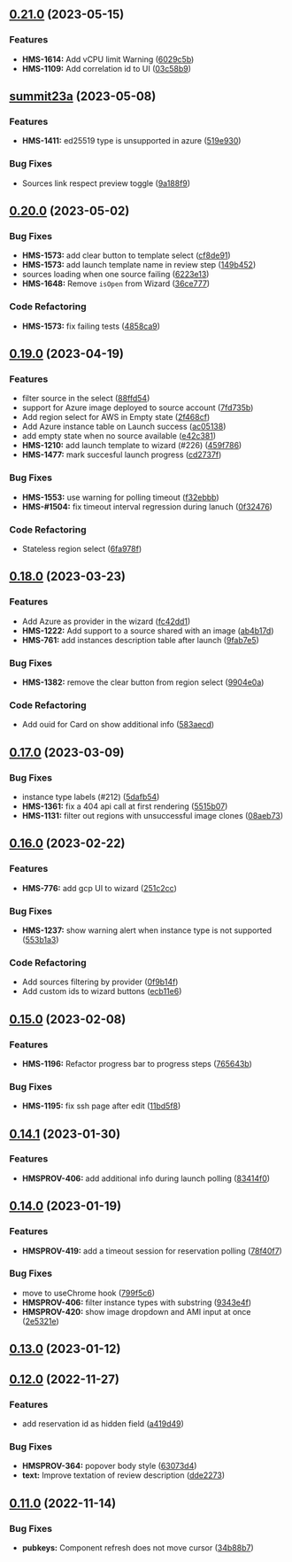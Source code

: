 <!-- insertion marker -->
<a name="0.21.0"></a>

## [0.21.0](https://github.com/RHEnVision/provisioning-frontend/compare/summit23a...0.21.0) (2023-05-15)

### Features

- **HMS-1614:** Add vCPU limit Warning ([6029c5b](https://github.com/RHEnVision/provisioning-frontend/commit/6029c5ba688bb4ccf0132fb82a85ce42f26379bb))
- **HMS-1109:** Add correlation id to UI ([03c58b9](https://github.com/RHEnVision/provisioning-frontend/commit/03c58b98da9eaba0ecbeafd2ecbf6c685266bc57))

<a name="summit23a"></a>

## [summit23a](https://github.com/RHEnVision/provisioning-frontend/compare/0.20.0...summit23a) (2023-05-08)

### Features

- **HMS-1411:**  ed25519 type is unsupported in azure ([519e930](https://github.com/RHEnVision/provisioning-frontend/commit/519e9309272723a8ca3b4dc9408f3fed03e416f3))

### Bug Fixes

- Sources link respect preview toggle ([9a188f9](https://github.com/RHEnVision/provisioning-frontend/commit/9a188f9f5e2023fab595cea722842d4098ebd97f))

<a name="0.20.0"></a>

## [0.20.0](https://github.com/RHEnVision/provisioning-frontend/compare/0.19.0...0.20.0) (2023-05-02)

### Bug Fixes

- **HMS-1573:** add clear button to template select ([cf8de91](https://github.com/RHEnVision/provisioning-frontend/commit/cf8de91d060c32e4e78de166b2415bde8d9c2826))
- **HMS-1573:** add launch template name in review step ([149b452](https://github.com/RHEnVision/provisioning-frontend/commit/149b452b8ad8f9cfc22d6fae77fe2c34bf4f186f))
- sources loading when one source failing ([6223e13](https://github.com/RHEnVision/provisioning-frontend/commit/6223e136432a09d0e399cd0100faa3eeb8013421))
- **HMS-1648:** Remove `isOpen` from Wizard ([36ce777](https://github.com/RHEnVision/provisioning-frontend/commit/36ce7776b55def608afc7892fdb841013037c9ef))

### Code Refactoring

- **HMS-1573:** fix failing tests ([4858ca9](https://github.com/RHEnVision/provisioning-frontend/commit/4858ca92982795d449e8141c160452502964a50d))

<a name="0.19.0"></a>

## [0.19.0](https://github.com/RHEnVision/provisioning-frontend/compare/0.18.0...0.19.0) (2023-04-19)

### Features

- filter source in the select ([88ffd54](https://github.com/RHEnVision/provisioning-frontend/commit/88ffd5413bc43e01a8ab318d113b4e18f0534cd6))
- support for Azure image deployed to source account ([7fd735b](https://github.com/RHEnVision/provisioning-frontend/commit/7fd735b0ae65bc56c9b28080042e07aa835bf252))
- Add region select for AWS in Empty state ([2f468cf](https://github.com/RHEnVision/provisioning-frontend/commit/2f468cf2dc6906a07c2b8767caec0ad9b2047be1))
- Add Azure instance table on Launch success ([ac05138](https://github.com/RHEnVision/provisioning-frontend/commit/ac0513849b96552051493f6270c79a12a447fc1a))
- add empty state when no source available ([e42c381](https://github.com/RHEnVision/provisioning-frontend/commit/e42c3811861e73252882db6166b64c89e297395e))
- **HMS-1210:** add launch template to wizard (#226) ([459f786](https://github.com/RHEnVision/provisioning-frontend/commit/459f786f3265d91d058493650228320609a67793))
- **HMS-1477:** mark succesful launch progress ([cd2737f](https://github.com/RHEnVision/provisioning-frontend/commit/cd2737f0dc39e0ee37c8fc9ba05048e9cb4d3aaf))

### Bug Fixes

- **HMS-1553:** use warning for polling timeout ([f32ebbb](https://github.com/RHEnVision/provisioning-frontend/commit/f32ebbb5b0d60cde5f007c2b4b7c55ffaab9edf1))
- **HMS-#1504:** fix timeout interval regression during lanuch ([0f32476](https://github.com/RHEnVision/provisioning-frontend/commit/0f32476f77288efec7b04949322c319c280f3cee))

### Code Refactoring

- Stateless region select ([6fa978f](https://github.com/RHEnVision/provisioning-frontend/commit/6fa978fd8c8a30589aa68e6850f1f57e5fbe824e))

<a name="0.18.0"></a>

## [0.18.0](https://github.com/RHEnVision/provisioning-frontend/compare/0.17.0...0.18.0) (2023-03-23)

### Features

- Add Azure as provider in the wizard ([fc42dd1](https://github.com/RHEnVision/provisioning-frontend/commit/fc42dd1c3cf6057cc1f774e5f66c6a1268f6e994))
- **HMS-1222:** Add support to a source shared with an image ([ab4b17d](https://github.com/RHEnVision/provisioning-frontend/commit/ab4b17deb1358a4dd442d45151f1985fb7b1a53c))
- **HMS-761:** add instances description table after launch ([9fab7e5](https://github.com/RHEnVision/provisioning-frontend/commit/9fab7e5581c852c9a38199f195db80a4523bd994))

### Bug Fixes

- **HMS-1382:** remove the clear button from region select ([9904e0a](https://github.com/RHEnVision/provisioning-frontend/commit/9904e0af37c5ed8385f18baa76bcb30d5e89a5c3))

### Code Refactoring

- Add ouid for Card on show additional info ([583aecd](https://github.com/RHEnVision/provisioning-frontend/commit/583aecd9fc37fa371f44c93165028de04804d8e6))

<a name="0.17.0"></a>

## [0.17.0](https://github.com/RHEnVision/provisioning-frontend/compare/0.16.0...0.17.0) (2023-03-09)

### Bug Fixes

- instance type labels (#212) ([5dafb54](https://github.com/RHEnVision/provisioning-frontend/commit/5dafb5432acc85ef01662227f0fcd71b7db046d0))
- **HMS-1361:** fix a 404 api call at first rendering ([5515b07](https://github.com/RHEnVision/provisioning-frontend/commit/5515b076d8e228e2ee71cb983de71c1002d0c5a4))
- **HMS-1131:** filter out regions with unsuccessful image clones ([08aeb73](https://github.com/RHEnVision/provisioning-frontend/commit/08aeb73b1088508231359617d611f26fa19d37e1))

<a name="0.16.0"></a>

## [0.16.0](https://github.com/RHEnVision/provisioning-frontend/compare/0.15.0...0.16.0) (2023-02-22)

### Features

- **HMS-776:** add gcp UI to wizard ([251c2cc](https://github.com/RHEnVision/provisioning-frontend/commit/251c2cc2f44c9afcbc8b0d9dead305a1b5533917))

### Bug Fixes

- **HMS-1237:** show warning alert when instance type is not supported ([553b1a3](https://github.com/RHEnVision/provisioning-frontend/commit/553b1a310e26bd725d70eabff586931427a072ab))

### Code Refactoring

- Add sources filtering by provider ([0f9b14f](https://github.com/RHEnVision/provisioning-frontend/commit/0f9b14f6cb2c4eb71303db62b928cc0084b2c34d))
- Add custom ids to wizard buttons ([ecb11e6](https://github.com/RHEnVision/provisioning-frontend/commit/ecb11e60aff2613f51e6121458f6a9a2c9c30b06))

<a name="0.15.0"></a>

## [0.15.0](https://github.com/RHEnVision/provisioning-frontend/compare/0.14.1...0.15.0) (2023-02-08)

### Features

- **HMS-1196:** Refactor progress bar to progress steps ([765643b](https://github.com/RHEnVision/provisioning-frontend/commit/765643bc3ac584f247bde5f5570933aa9865b2be))

### Bug Fixes

- **HMS-1195:** fix ssh page after edit ([11bd5f8](https://github.com/RHEnVision/provisioning-frontend/commit/11bd5f89831fb2193b8b76f895330ab2ee369fc6))

<a name="0.14.1"></a>

## [0.14.1](https://github.com/RHEnVision/provisioning-frontend/compare/0.14.0...0.14.1) (2023-01-30)

### Features

- **HMSPROV-406:** add additional info during launch polling ([83414f0](https://github.com/RHEnVision/provisioning-frontend/commit/83414f04016217bfa8c491cf462e4be3d4a344c5))

<a name="0.14.0"></a>

## [0.14.0](https://github.com/RHEnVision/provisioning-frontend/compare/0.13.0...0.14.0) (2023-01-19)

### Features

- **HMSPROV-419:** add a timeout session for reservation polling ([78f40f7](https://github.com/RHEnVision/provisioning-frontend/commit/78f40f7b2a893c2be15f002d66dd5f912908cf28))

### Bug Fixes

- move to useChrome hook ([799f5c6](https://github.com/RHEnVision/provisioning-frontend/commit/799f5c6446cfc78bb0785998bd867b29eaa3a967))
- **HMSPROV-406:** filter instance types with substring ([9343e4f](https://github.com/RHEnVision/provisioning-frontend/commit/9343e4fa08d008324d4239392597b3e2ee6beabe))
- **HMSPROV-420:** show image dropdown and AMI input at once ([2e5321e](https://github.com/RHEnVision/provisioning-frontend/commit/2e5321e1eb3999cf3883349194a27bacb67d8d07))

<a name="0.13.0"></a>

## [0.13.0](https://github.com/RHEnVision/provisioning-frontend/compare/0.12.0...0.13.0) (2023-01-12)

<a name="0.12.0"></a>

## [0.12.0](https://github.com/RHEnVision/provisioning-frontend/compare/0.11.0...0.12.0) (2022-11-27)

### Features

- add reservation id as hidden field ([a419d49](https://github.com/RHEnVision/provisioning-frontend/commit/a419d49f5b7569db5da738999ec4b99cd46657d5))

### Bug Fixes

- **HMSPROV-364:** popover body style ([63073d4](https://github.com/RHEnVision/provisioning-frontend/commit/63073d4842e5fa8d55a08ef28922fc606a2b609e))
- **text:** Improve textation of review description ([dde2273](https://github.com/RHEnVision/provisioning-frontend/commit/dde22738e6e71d4241dcd2e4b7bd42e5ed790c62))

<a name="0.11.0"></a>

## [0.11.0](https://github.com/RHEnVision/provisioning-frontend/compare/7029e78f6ba13aef3591c2685700253ba3eb4480...0.11.0) (2022-11-14)

### Bug Fixes

- **pubkeys:** Component refresh does not move cursor ([34b88b7](https://github.com/RHEnVision/provisioning-frontend/commit/34b88b7844ed12e49d13a0ccb84de4ab56800b19))

